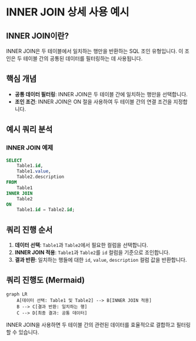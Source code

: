 
# INNER JOIN 상세 사용 예시

## INNER JOIN이란?

INNER JOIN은 두 테이블에서 일치하는 행만을 반환하는 SQL 조인 유형입니다. 이 조인은 두 테이블 간의 공통된 데이터를 필터링하는 데 사용됩니다.

## 핵심 개념

- **공통 데이터 필터링**: INNER JOIN은 두 테이블 간에 일치하는 행만을 선택합니다.
- **조인 조건**: INNER JOIN은 ON 절을 사용하여 두 테이블 간의 연결 조건을 지정합니다.

## 예시 쿼리 분석

### INNER JOIN 예제
```sql
SELECT 
    Table1.id,
    Table1.value,
    Table2.description
FROM 
    Table1
INNER JOIN 
    Table2 
ON 
    Table1.id = Table2.id;
```

## 쿼리 진행 순서

1. **데이터 선택**: `Table1`과 `Table2`에서 필요한 컬럼을 선택합니다.
2. **INNER JOIN 적용**: `Table1`과 `Table2`를 `id` 컬럼을 기준으로 조인합니다.
3. **결과 반환**: 일치하는 행들에 대한 `id`, `value`, `description` 컬럼 값을 반환합니다.

## 쿼리 진행도 (Mermaid)

```mermaid
graph LR
    A[데이터 선택: Table1 및 Table2] --> B[INNER JOIN 적용]
    B --> C[결과 반환: 일치하는 행]
    C --> D[최종 결과: 공통 데이터]
```

INNER JOIN을 사용하면 두 테이블 간의 관련된 데이터를 효율적으로 결합하고 필터링할 수 있습니다.
